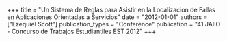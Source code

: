 +++
title = "Un Sistema de Reglas para Asistir en la Localizacion de Fallas en Aplicaciones Orientadas a Servicios"
date = "2012-01-01"
authors = ["Ezequiel Scott"]
publication_types = "Conference"
publication = "41 JAIIO - Concurso de Trabajos Estudiantiles EST 2012"
+++
